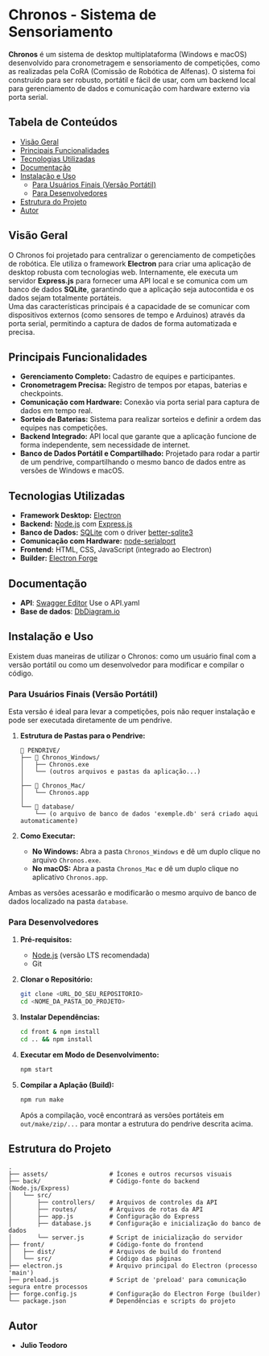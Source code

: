 # **Chronos - Sistema de Sensoriamento**

**Chronos** é um sistema de desktop multiplataforma (Windows e macOS) desenvolvido para cronometragem e sensoriamento de competições, como as realizadas pela CoRA (Comissão de Robótica de Alfenas). O sistema foi construído para ser robusto, portátil e fácil de usar, com um backend local para gerenciamento de dados e comunicação com hardware externo via porta serial.

## **Tabela de Conteúdos**

- [Visão Geral](#visão-geral)  
- [Principais Funcionalidades](#principais-funcionalidades)  
- [Tecnologias Utilizadas](#tecnologias-utilizadas)  
- [Documentação](#documentação)  
- [Instalação e Uso](#instalação-e-uso)  
  - [Para Usuários Finais (Versão Portátil)](#para-usuários-finais-versão-portátil)  
  - [Para Desenvolvedores](#para-desenvolvedores)  
- [Estrutura do Projeto](#estrutura-do-projeto)  
- [Autor](#autor)

## **Visão Geral**

O Chronos foi projetado para centralizar o gerenciamento de competições de robótica. Ele utiliza o framework **Electron** para criar uma aplicação de desktop robusta com tecnologias web. Internamente, ele executa um servidor **Express.js** para fornecer uma API local e se comunica com um banco de dados **SQLite**, garantindo que a aplicação seja autocontida e os dados sejam totalmente portáteis.  
Uma das características principais é a capacidade de se comunicar com dispositivos externos (como sensores de tempo e Arduinos) através da porta serial, permitindo a captura de dados de forma automatizada e precisa.

## **Principais Funcionalidades**

- **Gerenciamento Completo:** Cadastro de equipes e participantes.  
- **Cronometragem Precisa:** Registro de tempos por etapas, baterias e checkpoints.  
- **Comunicação com Hardware:** Conexão via porta serial para captura de dados em tempo real.  
- **Sorteio de Baterias:** Sistema para realizar sorteios e definir a ordem das equipes nas competições.  
- **Backend Integrado:** API local que garante que a aplicação funcione de forma independente, sem necessidade de internet.  
- **Banco de Dados Portátil e Compartilhado:** Projetado para rodar a partir de um pendrive, compartilhando o mesmo banco de dados entre as versões de Windows e macOS.

## **Tecnologias Utilizadas**

- **Framework Desktop:** [Electron](https://www.electronjs.org/)  
- **Backend:** [Node.js](https://nodejs.org/) com [Express.js](https://expressjs.com/pt-br/)  
- **Banco de Dados:** [SQLite](https://www.sqlite.org/index.html) com o driver [better-sqlite3](https://github.com/WiseLibs/better-sqlite3)  
- **Comunicação com Hardware:** [node-serialport](https://serialport.io/)  
- **Frontend:** HTML, CSS, JavaScript (integrado ao Electron)  
- **Builder:** [Electron Forge](https://www.electronforge.io/)

## **Documentação**

- **API**: [Swagger Editor](https://editor.swagger.io/) Use o API.yaml
- **Base de dados**: [DbDiagram.io](https://dbdiagram.io/d/Back-Chronos-689e0b5a1d75ee360aa3295a)

## **Instalação e Uso**

Existem duas maneiras de utilizar o Chronos: como um usuário final com a versão portátil ou como um desenvolvedor para modificar e compilar o código.

### **Para Usuários Finais (Versão Portátil)**

Esta versão é ideal para levar a competições, pois não requer instalação e pode ser executada diretamente de um pendrive.

1. **Estrutura de Pastas para o Pendrive:**  
   ```
   📁 PENDRIVE/  
   ├── 📁 Chronos_Windows/  
   │   ├── Chronos.exe  
   │   └── (outros arquivos e pastas da aplicação...)  
   │  
   ├── 📁 Chronos_Mac/  
   │   └── Chronos.app  
   │  
   └── 📁 database/  
       └── (o arquivo de banco de dados 'exemple.db' será criado aqui automaticamente)
   ```

2. **Como Executar:**  
   - **No Windows:** Abra a pasta `Chronos_Windows` e dê um duplo clique no arquivo `Chronos.exe`.  
   - **No macOS:** Abra a pasta `Chronos_Mac` e dê um duplo clique no aplicativo `Chronos.app`.  

Ambas as versões acessarão e modificarão o mesmo arquivo de banco de dados localizado na pasta `database`.

### **Para Desenvolvedores**

1. **Pré-requisitos:**  
   - [Node.js](https://nodejs.org/en/) (versão LTS recomendada)  
   - Git  

2. **Clonar o Repositório:**  
   ```bash
   git clone <URL_DO_SEU_REPOSITORIO>
   cd <NOME_DA_PASTA_DO_PROJETO>
   ```

3. **Instalar Dependências:**  
   ```bash
   cd front & npm install
   cd .. && npm install
   ```

4. **Executar em Modo de Desenvolvimento:**  
   ```bash
   npm start
   ```

5. **Compilar a Aplação (Build):**  
   ```bash
   npm run make
   ```

   Após a compilação, você encontrará as versões portáteis em `out/make/zip/...` para montar a estrutura do pendrive descrita acima.

## **Estrutura do Projeto**

```
.
├── assets/                 # Ícones e outros recursos visuais  
├── back/                   # Código-fonte do backend (Node.js/Express)  
│   └── src/  
│       ├── controllers/    # Arquivos de controles da API  
│       ├── routes/         # Arquivos de rotas da API  
│       ├── app.js          # Configuração do Express  
│       ├── database.js     # Configuração e inicialização do banco de dados  
│       └── server.js       # Script de inicialização do servidor  
├── front/                  # Código-fonte do frontend  
│   ├── dist/               # Arquivos de build do frontend  
│   └── src/                # Código das páginas
├── electron.js             # Arquivo principal do Electron (processo 'main')  
├── preload.js              # Script de 'preload' para comunicação segura entre processos  
├── forge.config.js         # Configuração do Electron Forge (builder)  
└── package.json            # Dependências e scripts do projeto
```

## **Autor**

- **Julio Teodoro**
